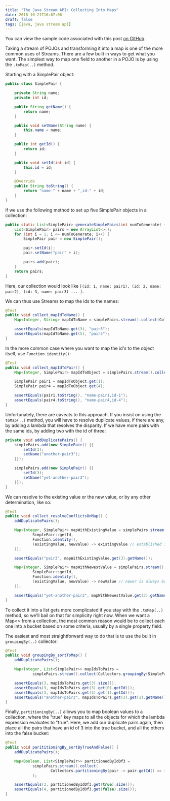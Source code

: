 ```yaml
---
title: "The Java Stream API: Collecting Into Maps"
date: 2018-10-21T16:07:06
draft: false
tags: [java, java stream api]
---
```


You can view the sample code associated with this post [on GitHub](https://github.com/nfisher23/java_stream_api_samples).

Taking a stream of POJOs and transforming it into a map is one of the more common uses of Streams.
There are a few built in ways to get what you want. The simplest way to map one field to another in a POJO is by
using the `.toMap(..)` method.

Starting with a SimplePair object:

```java
public class SimplePair {

    private String name;
    private int id;

    public String getName() {
        return name;
    }

    public void setName(String name) {
        this.name = name;
    }

    public int getId() {
        return id;
    }

    public void setId(int id) {
        this.id = id;
    }

    @Override
    public String toString() {
        return "name-" + name + ",id-" + id;
    }
}
```

If we use the following method to set up five SimplePair objects in a collection:

```java
public static List<SimplePair> generateSimplePairs(int numToGenerate) {
    List<SimplePair> pairs = new ArrayList<>();
    for (int i = 1; i <= numToGenerate; i++) {
        SimplePair pair = new SimplePair();

        pair.setId(i);
        pair.setName("pair" + i);

        pairs.add(pair);
    }
    return pairs;
}
```

Here, our collection would look like `[(id: 1, name: pair1), (id: 2, name: pair2), (id: 3, name: pair3) ... ]`.

We can thus use Streams to map the ids to the names:

```java
@Test
public void collect_mapIdToName() {
    Map<Integer, String> mapIdToName = simplePairs.stream().collect(Collectors.toMap(SimplePair::getId, SimplePair::getName));

    assertEquals(mapIdToName.get(3), "pair3");
    assertEquals(mapIdToName.get(5), "pair5");
}

```

In the more common case where you want to map the id's to the object itself, use `Function.identity()`:

```java
@Test
public void collect_mapIdToPair() {
    Map<Integer, SimplePair> mapIdToObject = simplePairs.stream().collect(Collectors.toMap(SimplePair::getId, Function.identity()));

    SimplePair pair1 = mapIdToObject.get(1);
    SimplePair pair4 = mapIdToObject.get(4);

    assertEquals(pair1.toString(), "name-pair1,id-1");
    assertEquals(pair4.toString(), "name-pair4,id-4");
}

```

Unfortunately, there are caveats to this approach. If you insist on using the `toMap(..)` method, you will have to resolve duplicate values, if there are any,
by adding a lambda that resolves the disparity. If we have more pairs with the same ids, by adding two with the id of three:

```java
private void addDuplicatePairs() {
    simplePairs.add(new SimplePair() {{
        setId(3);
        setName("another-pair3");
    }});

    simplePairs.add(new SimplePair() {{
        setId(3);
        setName("yet-another-pair3");
    }});
}

```

We can resolve to the existing value or the new value, or by any other determination, like so:

```java
@Test
public void collect_resolveConflictsOnMap() {
    addDuplicatePairs();

    Map<Integer, SimplePair> mapWithExistingValue = simplePairs.stream().collect(Collectors.toMap(
            SimplePair::getId,
            Function.identity(),
            (existingValue, newValue) -> existingValue // established is always better
    ));

    assertEquals("pair3", mapWithExistingValue.get(3).getName());

    Map<Integer, SimplePair> mapWithNewestValue = simplePairs.stream().collect(Collectors.toMap(
            SimplePair::getId,
            Function.identity(),
            (existingValue, newValue) -> newValue // newer is always better
    ));

    assertEquals("yet-another-pair3", mapWithNewestValue.get(3).getName());
}

```

To collect it into a list gets more complicated if you stay with the `.toMap(..)` method, so we'll bail on that for simplicity right now. When we want a Map<> from a collection, the most common reason would be to collect each one into a bucket based on some criteria, usually by a single property field.

The easiest and most straightforward way to do that is to use the built in `groupingBy(..)` collector:

```java
@Test
public void groupingBy_sortToMap() {
    addDuplicatePairs();

    Map<Integer, List<SimplePair>> mapIdsToPairs =
            simplePairs.stream().collect(Collectors.groupingBy(SimplePair::getId));

    assertEquals(3, mapIdsToPairs.get(3).size());
    assertEquals(3, mapIdsToPairs.get(3).get(0).getId());
    assertEquals(3, mapIdsToPairs.get(3).get(1).getId());
    assertEquals("another-pair3", mapIdsToPairs.get(3).get(1).getName());
}

```

Finally, `partitioningBy(..)` allows you to map boolean values to a collection, where the "true" key maps to all the objects for which the lambda expression evaluates to "true".
Here, we add our duplicate pairs again, then place all the pairs that have an id of 3 into the true bucket, and all the others into the false bucket:

```java
@Test
public void parititioningBy_sortByTrueAndFalse() {
    addDuplicatePairs();

    Map<Boolean, List<SimplePair>> partitionedByIdOf3 =
            simplePairs.stream().collect(
                    Collectors.partitioningBy(pair -> pair.getId() == 3)
            );

    assertEquals(3, partitionedByIdOf3.get(true).size());
    assertEquals(4, partitionedByIdOf3.get(false).size());
}

```
